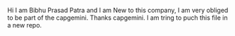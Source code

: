 Hi I am Bibhu Prasad Patra and I am New to this company, I am very obliged to be part of the capgemini.
Thanks capgemini.
I am tring to puch this file in a new repo.
